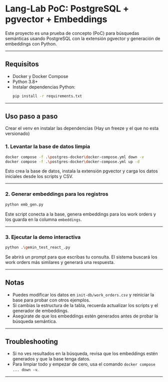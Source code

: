 # Lang-Lab PoC: PostgreSQL + pgvector + Embeddings

Este proyecto es una prueba de concepto (PoC) para búsquedas semánticas usando PostgreSQL con la extensión pgvector y generación de embeddings con Python.

---

## Requisitos

- Docker y Docker Compose
- Python 3.8+
- Instalar dependencias Python:
  ```sh
  pip install -r requirements.txt
  ```

---

## Uso paso a paso
Crear el venv en instalar las dependencias (Hay un freeze y el que no esta versionado)

### 1. Levantar la base de datos limpia

```sh
docker compose -f .\postgres-docker\docker-compose.yml down -v
docker compose -f .\postgres-docker\docker-compose.yml up -d
```

Esto crea la base de datos, instala la extensión pgvector y carga los datos iniciales desde los scripts y CSV.

---

### 2. Generar embeddings para los registros

```sh
python emb_gen.py
```

Este script conecta a la base, genera embeddings para los work orders y los guarda en la columna `embeddings`.

---

### 3. Ejecutar la demo interactiva

```sh
python .\gemin_test_react_.py
```

Se abrirá un prompt para que escribas tu consulta. El sistema buscará los work orders más similares y generará una respuesta.

---

## Notas

- Puedes modificar los datos en `init-db/work_orders.csv` y reiniciar la base para probar con otros ejemplos.
- Si cambias la estructura de la tabla, recuerda actualizar los scripts y el generador de embeddings.
- Asegúrate de que los embeddings estén generados antes de probar la búsqueda semántica.

---

## Troubleshooting

- Si no ves resultados en la búsqueda, revisa que los embeddings estén generados y que la base tenga datos.
- Para limpiar todo y empezar de cero, usa el comando `docker compose ... down -v`.

---


